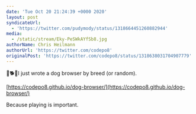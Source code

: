 ```yaml
---
date: 'Tue Oct 20 21:24:39 +0000 2020'
layout: post
syndicateUrl:
  - 'https://twitter.com/pudymody/status/1318664451260882944'
media:
  - /static/stream/Eky-PeSWkAYfSb8.jpg
authorName: Chris Heilmann
authorUrl: 'https://twitter.com/codepo8'
originalPost: 'https://twitter.com/codepo8/status/1318638031704907779'
---
```

🐩🐕🐶I just wrote a dog browser by breed (or random). 

[https://codepo8.github.io/dog-browser/](https://codepo8.github.io/dog-browser/)

Because playing is important. 